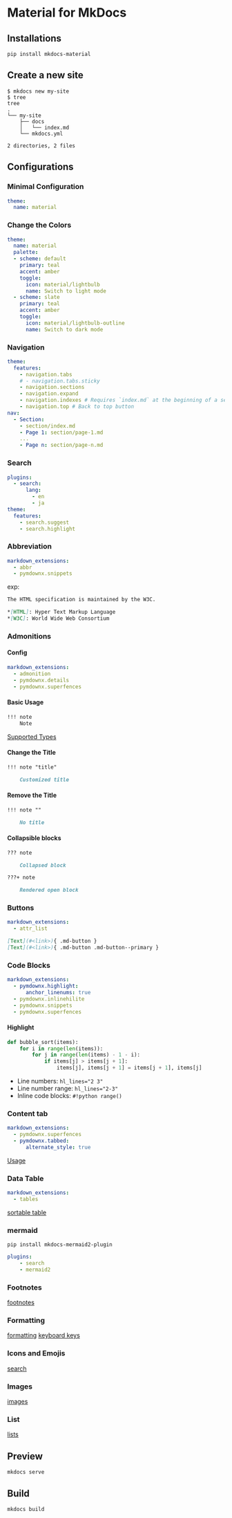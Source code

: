 # Material for MkDocs

## Installations

```shell
pip install mkdocs-material
```

## Create a new site

```shell
$ mkdocs new my-site
$ tree
tree
.
└── my-site
    ├── docs
    │   └── index.md
    └── mkdocs.yml

2 directories, 2 files
```

## Configurations

### Minimal Configuration

```yaml
theme:
  name: material
```

### Change the Colors

```yaml
theme:
  name: material
  palette:
  - scheme: default
    primary: teal
    accent: amber
    toggle:
      icon: material/lightbulb
      name: Switch to light mode
  - scheme: slate
    primary: teal
    accent: amber
    toggle:
      icon: material/lightbulb-outline
      name: Switch to dark mode
```

### Navigation

```yaml
theme:
  features:
    - navigation.tabs
    # - navigation.tabs.sticky
    - navigation.sections
    - navigation.expand
    - navigation.indexes # Requires `index.md` at the beginning of a section
    - navigation.top # Back to top button
nav:
  - Section:
    - section/index.md
    - Page 1: section/page-1.md
    ...
    - Page n: section/page-n.md
```

### Search

```yaml
plugins:
  - search:
      lang: 
        - en
        - ja
theme:
  features:
    - search.suggest
    - search.highlight
```

### Abbreviation

```yaml
markdown_extensions:
  - abbr
  - pymdownx.snippets
```

exp:

```markdown
The HTML specification is maintained by the W3C.

*[HTML]: Hyper Text Markup Language
*[W3C]: World Wide Web Consortium
```

### Admonitions

#### Config

```yaml
markdown_extensions:
  - admonition
  - pymdownx.details
  - pymdownx.superfences
```

#### Basic Usage

```markdown
!!! note
    Note
```

[Supported Types](https://squidfunk.github.io/mkdocs-material/reference/admonitions/#supported-types)

#### Change the Title

```markdown
!!! note "title"

    Customized title
```

#### Remove the Title

```markdown
!!! note ""

    No title
```

#### Collapsible blocks

```markdown
??? note

    Collapsed block

???+ note

    Rendered open block
```

### Buttons

```yaml
markdown_extensions:
  - attr_list
```

```markdown
[Text](#<link>){ .md-button }
[Text](#<link>){ .md-button .md-button--primary }
```

### Code Blocks

```yaml
markdown_extensions:
  - pymdownx.highlight:
      anchor_linenums: true
  - pymdownx.inlinehilite
  - pymdownx.snippets
  - pymdownx.superfences
```

#### Highlight

``` py hl_lines="2 3"
def bubble_sort(items):
    for i in range(len(items)):
        for j in range(len(items) - 1 - i):
            if items[j] > items[j + 1]:
                items[j], items[j + 1] = items[j + 1], items[j]
```

* Line numbers: `hl_lines="2 3"`
* Line number range: `hl_lines="2-3"`
* Inline code blocks: `#!python range()`

### Content tab

```yaml
markdown_extensions:
  - pymdownx.superfences
  - pymdownx.tabbed:
      alternate_style: true 
```

[Usage](https://squidfunk.github.io/mkdocs-material/reference/content-tabs/#usage)

### Data Table

```yaml
markdown_extensions:
  - tables
```

[sortable table](https://squidfunk.github.io/mkdocs-material/reference/data-tables/#sortable-tables)

### mermaid

```shell
pip install mkdocs-mermaid2-plugin
```

```yaml
plugins:
    - search
    - mermaid2
```

### Footnotes

[footnotes](https://squidfunk.github.io/mkdocs-material/reference/footnotes/)

### Formatting

[formatting](https://squidfunk.github.io/mkdocs-material/reference/formatting/)
[keyboard keys](https://squidfunk.github.io/mkdocs-material/reference/formatting/#adding-keyboard-keys)

### Icons and Emojis

[search](https://squidfunk.github.io/mkdocs-material/reference/icons-emojis/#search)

### Images

[images](https://squidfunk.github.io/mkdocs-material/reference/images/)

### List

[lists](https://squidfunk.github.io/mkdocs-material/reference/lists/)

## Preview

```shell
mkdocs serve
```

## Build

```shell
mkdocs build
```
